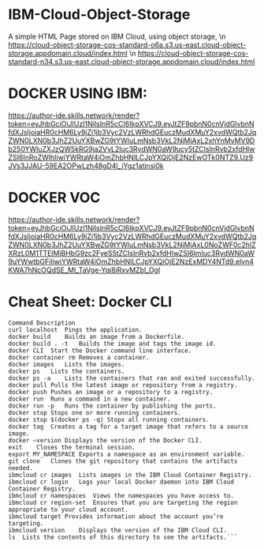 # IBM-Cloud-Object-Storage
A simple HTML Page stored on IBM Cloud, using object storage,  \n
https://cloud-object-storage-cos-standard-o6a.s3.us-east.cloud-object-storage.appdomain.cloud/index.html \n
https://cloud-object-storage-cos-standard-n34.s3.us-east.cloud-object-storage.appdomain.cloud/index.html



# DOCKER USING IBM:
https://author-ide.skills.network/render?token=eyJhbGciOiJIUzI1NiIsInR5cCI6IkpXVCJ9.eyJtZF9pbnN0cnVjdGlvbnNfdXJsIjoiaHR0cHM6Ly9jZi1jb3Vyc2VzLWRhdGEuczMudXMuY2xvdWQtb2JqZWN0LXN0b3JhZ2UuYXBwZG9tYWluLmNsb3VkL2NjMjAxL2xhYnMvMV9Db250YWluZXJzQW5kRG9ja2VyL2luc3RydWN0aW9ucy5tZCIsInRvb2xfdHlwZSI6InRoZWlhIiwiYWRtaW4iOmZhbHNlLCJpYXQiOjE2NzEwOTk0NTZ9.Uz9JVs3JJAU-59EA2OPwLzh48gD4l_jYgz1atinsj0k

# DOCKER VOC
https://author-ide.skills.network/render?token=eyJhbGciOiJIUzI1NiIsInR5cCI6IkpXVCJ9.eyJtZF9pbnN0cnVjdGlvbnNfdXJsIjoiaHR0cHM6Ly9jZi1jb3Vyc2VzLWRhdGEuczMudXMuY2xvdWQtb2JqZWN0LXN0b3JhZ2UuYXBwZG9tYWluLmNsb3VkL2NjMjAxL0NoZWF0c2hlZXRzL0M1TTElMjBHbG9zc2FyeS5tZCIsInRvb2xfdHlwZSI6Imluc3RydWN0aW9uYWwtbGFiIiwiYWRtaW4iOmZhbHNlLCJpYXQiOjE2NzExMDY4NTd9.elyn4KWA7hNcOQdSE_Ml_TaVge-Yqi8iRxvMZbl_OgI

# Cheat Sheet: Docker CLI
```
Command	Description
curl localhost	Pings the application.
docker build	Builds an image from a Dockerfile.
docker build . -t	Builds the image and tags the image id.
docker CLI	Start the Docker command line interface.
docker container rm	Removes a container.
docker images	Lists the images.
docker ps	Lists the containers.
docker ps -a	Lists the containers that ran and exited successfully.
docker pull	Pulls the latest image or repository from a registry.
docker push	Pushes an image or a repository to a registry.
docker run	Runs a command in a new container.
docker run -p	Runs the container by publishing the ports.
docker stop	Stops one or more running containers.
docker stop $(docker ps -q)	Stops all running containers.
docker tag	Creates a tag for a target image that refers to a source image.
docker –version	Displays the version of the Docker CLI.
exit	Closes the terminal session.
export MY_NAMESPACE	Exports a namespace as an environment variable.
git clone	Clones the git repository that contains the artifacts needed.
ibmcloud cr images	Lists images in the IBM Cloud Container Registry.
ibmcloud cr login	Logs your local Docker daemon into IBM Cloud Container Registry.
ibmcloud cr namespaces	Views the namespaces you have access to.
ibmcloud cr region-set	Ensures that you are targeting the region appropriate to your cloud account.
ibmcloud target	Provides information about the account you’re targeting.
ibmcloud version	Displays the version of the IBM Cloud CLI.
ls	Lists the contents of this directory to see the artifacts.```
